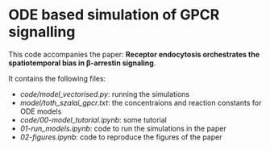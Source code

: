 # ODE based simulation of GPCR signalling

This code accompanies the paper: **Receptor endocytosis orchestrates the spatiotemporal bias in β-arrestin signaling**.

It contains the following files:

* *code/model_vectorised.py*: running the simulations
* *model/toth_szalai_gpcr.txt*: the concentraions and reaction constants for ODE models
* *code/00-model_tutorial.ipynb*: some tutorial
* *01-run_models.ipynb*: code to run the simulations in the paper
* *02-figures.ipynb*: code to reproduce the figures of the paper





 
